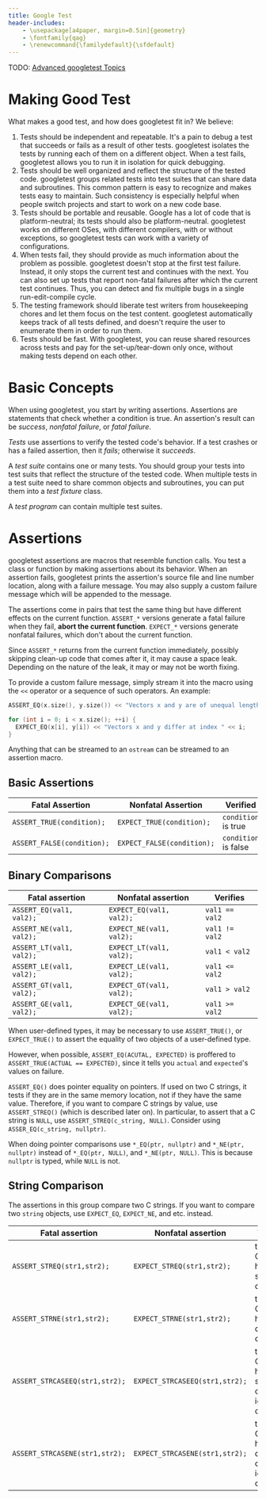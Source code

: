 ```yaml
---
title: Google Test
header-includes:
	- \usepackage[a4paper, margin=0.5in]{geometry}
	- \fontfamily{qag} 
	- \renewcommand{\familydefault}{\sfdefault}
---
```

TODO: [Advanced googletest Topics](https://github.com/google/googletest/blob/master/googletest/docs/advanced.md)

# Making Good Test
What makes a good test, and how does googletest fit in? We believe:

1. Tests should be independent and repeatable. It's a pain to debug a test that succeeds or fails as a result of other tests. googletest isolates the tests by running each of them on a different object. When a test fails, googletest allows you to run it in isolation for quick debugging.
2. Tests should be well organized and reflect the structure of the tested code. googletest groups related tests into test suites that can share data and subroutines. This common pattern is easy to recognize and makes tests easy to maintain. Such consistency is especially helpful when people switch projects and start to work on a new code base.
3. Tests should be portable and reusable. Google has a lot of code that is platform-neutral; its tests should also be platform-neutral. googletest works on different OSes, with different compilers, with or without exceptions, so googletest tests can work with a variety of configurations.
4. When tests fail, they should provide as much information about the problem as possible. googletest doesn't stop at the first test failure. Instead, it only stops the current test and continues with the next. You can also set up tests that report non-fatal failures after which the current test continues. Thus, you can detect and fix multiple bugs in a single run-edit-compile cycle.
5. The testing framework should liberate test writers from housekeeping chores and let them focus on the test content. googletest automatically keeps track of all tests defined, and doesn't require the user to enumerate them in order to run them.
6. Tests should be fast. With googletest, you can reuse shared resources across tests and pay for the set-up/tear-down only once, without making tests depend on each other.

# Basic Concepts 
When using googletest, you start by writing assertions. Assertions are statements that check whether a condition is true. An assertion's result can be *success*, *nonfatal failure*, or *fatal failure*. 

*Tests* use assertions to verify the tested code's behavior. If a test crashes or has a failed assertion, then it *fails*; otherwise it *succeeds*.

A *test suite* contains one or many tests. You should group your tests into test suits that reflect the structure of the tested code. When multiple tests in a test suite need to share common objects and subroutines, you can put them into a *test fixture* class. 

A *test program* can contain multiple test suites.

# Assertions
googletest assertions are macros that resemble function calls. You test a class or function by making assertions about its behavior. When an assertion fails, googletest prints the assertion's source file and line number location, along with a failure message. You may also supply a custom failure message which will be appended to the message. 

The assertions come in pairs that test the same thing but have different effects on the current function. `ASSERT_*` versions generate a fatal failure when they fail, **abort the current function**. `EXPECT_*` versions generate nonfatal failures, which don't about the current function. 

Since `ASSERT_*` returns from the current function immediately, possibly skipping clean-up code that comes after it, it may cause a space leak. Depending on the nature of the leak, it may or may not be worth fixing.

To provide a custom failure message, simply stream it into the macro using the `<<` operator or a sequence of such operators. An example:

``` C++
ASSERT_EQ(x.size(), y.size()) << "Vectors x and y are of unequal length";

for (int i = 0; i < x.size(); ++i) {
  EXPECT_EQ(x[i], y[i]) << "Vectors x and y differ at index " << i;
}
```

Anything that can be streamed to an `ostream` can be streamed to an assertion macro. 

## Basic Assertions 
| Fatal Assertion            | Nonfatal Assertion         | Verified             |
|----------------------------|----------------------------|----------------------|
| `ASSERT_TRUE(condition);`  | `EXPECT_TRUE(condition);`  | `condition` is true  |
| `ASSERT_FALSE(condition);` | `EXPECT_FALSE(condition);` | `condition` is false |

## Binary Comparisons
| Fatal assertion          | Nonfatal assertion       | Verifies       |
| ------------------------ | ------------------------ | -------------- |
| `ASSERT_EQ(val1, val2);` | `EXPECT_EQ(val1, val2);` | `val1 == val2` |
| `ASSERT_NE(val1, val2);` | `EXPECT_NE(val1, val2);` | `val1 != val2` |
| `ASSERT_LT(val1, val2);` | `EXPECT_LT(val1, val2);` | `val1 < val2`  |
| `ASSERT_LE(val1, val2);` | `EXPECT_LE(val1, val2);` | `val1 <= val2` |
| `ASSERT_GT(val1, val2);` | `EXPECT_GT(val1, val2);` | `val1 > val2`  |
| `ASSERT_GE(val1, val2);` | `EXPECT_GE(val1, val2);` | `val1 >= val2` |

When user-defined types, it may be necessary to use `ASSERT_TRUE()`, or `EXPECT_TRUE()` to assert the equality of two objects of a user-defined type.

However, when possible, `ASSERT_EQ(ACUTAL, EXPECTED)` is proffered to `ASSERT_TRUE(ACTUAL == EXPECTED)`, since it tells you `actual` and `expected`'s values on failure. 

`ASSERT_EQ()` does pointer equality on pointers. If used on two C strings, it tests if they are in the same memory location, not if they have the same value. Therefore, if you want to compare C strings by value, use `ASSERT_STREQ()` (which is described later on). In particular, to assert that a C string is `NULL`, use `ASSERT_STREQ(c_string, NULL)`. Consider using `ASSER_EQ(c_string, nullptr)`.

When doing pointer comparisons use `*_EQ(ptr, nullptr)` and `*_NE(ptr, nullptr)` instead of `*_EQ(ptr, NULL)`, and `*_NE(ptr, NULL)`. This is because `nullptr` is typed, while `NULL` is not. 

## String Comparison
The assertions in this group compare two C strings. If you want to compare two `string` objects, use `EXPECT_EQ`, `EXPECT_NE`, and etc. instead. 

| Fatal assertion                | Nonfatal assertion             | Verifies                                                 |
| --------------------------     | ------------------------------ | -------------------------------------------------------- |
| `ASSERT_STREQ(str1,str2);`     | `EXPECT_STREQ(str1,str2);`     | the two C strings have the same content                  |
| `ASSERT_STRNE(str1,str2);`     | `EXPECT_STRNE(str1,str2);`     | the two C strings have different contents                |
| `ASSERT_STRCASEEQ(str1,str2);` | `EXPECT_STRCASEEQ(str1,str2);` | the two C strings have the same content, ignoring case   |
| `ASSERT_STRCASENE(str1,str2);` | `EXPECT_STRCASENE(str1,str2);` | the two C strings have different contents, ignoring case |


